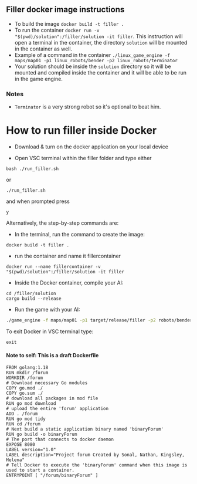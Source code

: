 ## Filler docker image instructions

- To build the image `docker build -t filler .`
- To run the container `docker run -v "$(pwd)/solution":/filler/solution -it filler`. This instruction will open a terminal in the container, the directory `solution` will be mounted in the container as well.
- Example of a command in the container `./linux_game_engine -f maps/map01 -p1 linux_robots/bender -p2 linux_robots/terminator`
- Your solution should be inside the `solution` directory so it will be mounted and compiled inside the container and it will be able to be run in the game engine.

### Notes

- `Terminator` is a very strong robot so it's optional to beat him.

# How to run filler inside Docker

- Download & turn on the docker application on your local device

- Open VSC terminal within the filler folder and type either

```shell
bash ./run_filler.sh
``` 
or
```shell
./run_filler.sh
``` 
and when prompted press
```shell
y
``` 

Alternatively, the step-by-step commands are:

- In the terminal, run the command to create the image:
```shell
docker build -t filler .
```
- run the container and name it fillercontainer
```shell
docker run --name fillercontainer -v "$(pwd)/solution":/filler/solution -it filler
```
- Inside the Docker container, compile your AI:
```shell
cd /filler/solution
cargo build --release
```
- Run the game with your AI:
```bash
./game_engine -f maps/map01 -p1 target/release/filler -p2 robots/bender
```

To exit Docker in VSC terminal type: 
```shell
exit
```

#### Note to self: This is a draft Dockerfile
```Docker
FROM golang:1.18
RUN mkdir /forum
WORKDIR /forum
# Download necessary Go modules
COPY go.mod ./
COPY go.sum ./
# download all packages in mod file
RUN go mod download
# upload the entire 'forum' application
ADD . /forum
RUN go mod tidy
RUN cd /forum
# Next build a static application binary named 'binaryForum'
RUN go build -o binaryForum
# The port that connects to docker daemon
EXPOSE 8080
LABEL version="1.0"
LABEL description="Project forum Created by Sonal, Nathan, Kingsley, Helena"
# Tell Docker to execute the 'binaryForum' command when this image is used to start a container.
ENTRYPOINT [ "/forum/binaryForum" ]
```
